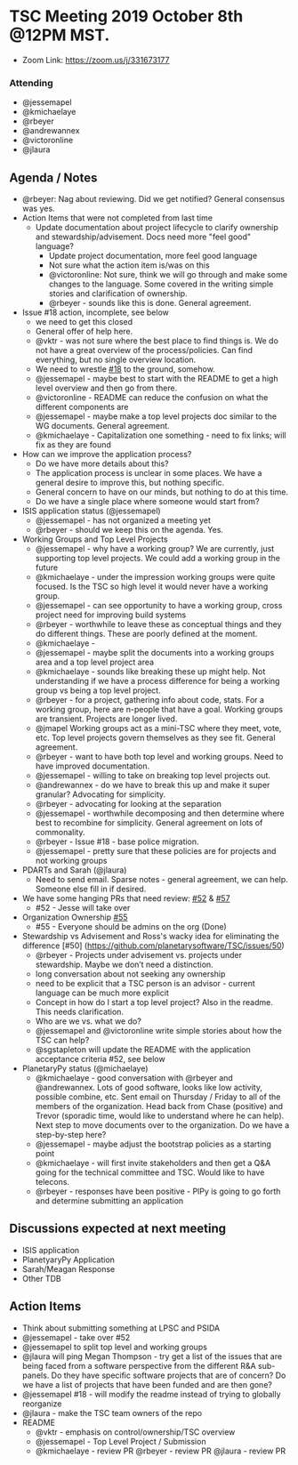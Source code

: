 # TSC Meeting 2019 October 8th @12PM MST.
- Zoom Link: https://zoom.us/j/331673177
### Attending
- @jessemapel
- @kmichaelaye
- @rbeyer
- @andrewannex
- @victoronline
- @jlaura

## Agenda / Notes
- @rbeyer: Nag about reviewing. Did we get notified? General consensus was yes.
- Action Items that were not completed from last time
  - Update documentation about project lifecycle to clarify ownership and stewardship/advisement. Docs need more "feel good" language?
    - Update project documentation, more feel good language
    - Not sure what the action item is/was on this
    - @victoronline: Not sure, think we will go through and make some changes to the language. Some covered in the writing simple stories and clarification of ownership.
    - @rbeyer - sounds like this is done. General agreement. 
- Issue #18 action, incomplete, see below
  - we need to get this closed
  - General offer of help here.
  - @vktr - was not sure where the best place to find things is. We do not have a great overview of the process/policies. Can find everything, but no single overview location.
  - We need to wrestle [#18](https://github.com/planetarysoftware/TSC/issues/18) to the ground, somehow.
  - @jessemapel - maybe best to start with the README to get a high level overview and then go from there.
  - @victoronline - README can reduce the confusion on what the different components are
  - @jessemapel - maybe make a top level projects doc similar to the WG documents. General agreement.
  - @kmichaelaye - Capitalization one something - need to fix links; will fix as they are found 
- How can we improve the application process?
  - Do we have more details about this?
  - The application process is unclear in some places. We have a general desire to improve this, but nothing specific.
  - General concern to have on our minds, but nothing to do at this time.
  - Do we have a single place where someone would start from?
- ISIS application status (@jessemapel)
  - @jessemapel - has not organized a meeting yet
  - @rbeyer - should we keep this on the agenda. Yes.
- Working Groups and Top Level Projects
  - @jessemapel - why have a working group? We are currently, just supporting top level projects. We could add a working group in the future
  - @kmichaelaye - under the impression working groups were quite focused. Is the TSC so high level it would never have a working group.
  - @jessemapel - can see opportunity to have a working group, cross project need for improving build systems
  - @rbeyer - worthwhile to leave these as conceptual things and they do different things. These are poorly defined at the moment.
  - @kmichaelaye - 
  - @jessemapel - maybe split the documents into a working groups area and a top level project area
  - @kmichaelaye - sounds like breaking these up might help. Not understanding if we have a process difference for being a working group vs being a top level project. 
  -  @rbeyer - for a project, gathering info about code, stats. For a working group, here are n-people that have a goal. Working groups are transient. Projects are longer lived.
  - @jmapel	Working groups act as a mini-TSC where they meet, vote, etc. Top level projects govern themselves as they see fit. General agreement.
  - @rbeyer - want to have both top level and working groups. Need to have improved documentation.
  - @jessemapel - willing to take on breaking top level projects out.
  - @andrewannex - do we have to break this up and make it super granular?  Advocating for simplicity.
  - @rbeyer - advocating for looking at the separation
  - @jessemapel - worthwhile decomposing and then determine where best to recombine for simplicity. General agreement on lots of commonality.
  - @rbeyer - Issue #18 - base police migration. 
  - @jessemapel - pretty sure that these policies are for projects and not working groups
- PDARTs and Sarah (@jlaura)
  - Need to send email. Sparse notes - general agreement, we can help. Someone else fill in if desired. 
- We have some hanging PRs that need review: [#52](https://github.com/planetarysoftware/TSC/pull/52) & [#57](https://github.com/planetarysoftware/TSC/pull/57)
  - #52 - Jesse will take over
- Organization Ownership [#55](https://github.com/planetarysoftware/TSC/issues/55)
  - #55 - Everyone should be admins on the org (Done)
- Stewardship vs Advisement and Ross's wacky idea for eliminating the difference [#50] (https://github.com/planetarysoftware/TSC/issues/50)
  - @rbeyer - Projects under advisement vs. projects under stewardship. Maybe we don’t need a distinction. 
  - long conversation about not seeking any ownership
  - need to be explicit that a TSC person is an advisor - current language can be much more explicit
  - Concept in how do I start a top level project? Also in the readme. This needs clarification. 
  - Who are we vs. what we do?
  - @jessemapel and @victoronline write simple stories about how the TSC can help?
  - @sgstapleton will update the README with the application acceptance criteria #52, see below
- PlanetaryPy status (@michaelaye)
  - @kmichaelaye - good conversation with @rbeyer and @andrewannex. Lots of good software, looks like low activity, possible combine, etc. Sent email on Thursday / Friday to all of the members of the organization. Head back from Chase (positive) and Trevor (sporadic time, would like to understand where he can help). Next step to move documents over to the organization. Do we have a step-by-step here?
  - @jessemapel - maybe adjust the bootstrap policies as a starting point
  - @kmichaelaye - will first invite stakeholders and then get a Q&A going for the technical committee and TSC. Would like to have telecons.
  - @rbeyer - responses have been positive - PlPy is going to go forth and determine submitting an application
## Discussions expected at next meeting
- ISIS application
- PlanetyaryPy Application
- Sarah/Meagan Response
- Other TDB
## Action Items
- Think about submitting something at LPSC and PSIDA
- @jessemapel - take over #52
- @jessemapel to split top level and working groups 
- @jlaura will ping Megan Thompson - try get a list of the issues that are being faced from a software perspective from the different R&A sub-panels. Do they have specific software projects that are of concern? Do we have a list of projects that have been funded and are then gone?
- @jessemapel #18 - will modify the readme instead of trying to globally reorganize 
- @jlaura - make the TSC team owners of the repo
- README 
  - @vktr - emphasis on control/ownership/TSC overview 
  - @jessemapel - Top Level Project / Submission
  - @kmichaelaye - review PR @rbeyer - review PR @jlaura - review PR
